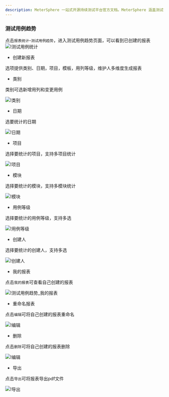 ```yaml
---
description: MeterSphere 一站式开源持续测试平台官方文档。MeterSphere 涵盖测试管理、接口测试、UI 测试和性能测试等功能，全面兼容 JMeter、Selenium 等主流开源标准，有效助力开发和测试团队充分利用云弹性进行高度可 扩展的自动化测试，加速高质量的软件交付。
---
```


### 测试用例趋势
点击`报表统计`-`测试用例趋势`，进入测试用例趋势页面，可以看到已创建的报表
![!测试用例统计](../../img/report_statistics/测试用例趋势.png)

- 创建新报表

选项提供类别、日期，项目，模板，用列等级，维护人多维度生成报表

- 类别

类别可选新增用列和变更用例

![!类别](../../img/report_statistics/类别.png)

- 日期

选要统计的日期

![!日期](../../img/report_statistics/日期.png)

- 项目

选择要统计的项目，支持多项目统计

![!项目](../../img/report_statistics/项目.png)

- 模块

选择要统计的模块，支持多模块统计

![!模块](../../img/report_statistics/模块.png)

- 用例等级

选择要统计的用例等级，支持多选

![!用例等级](../../img/report_statistics/用例等级.png)

- 创建人

选择要统计的创建人，支持多选

![!创建人](../../img/report_statistics/创建人.png)

- 我的报表

点击`我的报表`可查看自己创建的报表

![!测试用例趋势_我的报表](../../img/report_statistics/测试用例趋势_我的报表.png)

- 重命名报表

点击`编辑`可将自己创建的报表重命名

![!编辑](../../img/report_statistics/编辑.png)

- 删除

点击`删除`可将自己创建的报表删除

![!编辑](../../img/report_statistics/编辑.png)

- 导出

点击`导出`可将报表导出pdf文件

![!导出](../../img/report_statistics/导出.png)